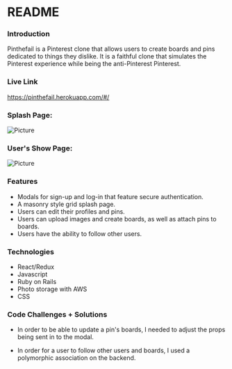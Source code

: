 # README

### Introduction
Pinthefail is a Pinterest clone that allows users to create boards and pins dedicated 
to things they dislike. It is a faithful clone that simulates the Pinterest experience
while being the anti-Pinterest Pinterest.

### Live Link
https://pinthefail.herokuapp.com/#/

### Splash Page:
![Picture](https://user-images.githubusercontent.com/44717186/66662801-7bfb9900-ec17-11e9-8fe8-e048d3481ef4.png)

### User's Show Page:
![Picture](https://user-images.githubusercontent.com/44717186/66663966-b2d2ae80-ec19-11e9-932a-4a2b1349f6d5.png)

### Features
* Modals for sign-up and log-in that feature secure authentication.
* A masonry style grid splash page.
* Users can edit their profiles and pins.
* Users can upload images and create boards, as well as attach pins to boards.  
* Users have the ability to follow other users.  

### Technologies
* React/Redux
* Javascript
* Ruby on Rails
* Photo storage with AWS
* CSS

### Code Challenges + Solutions  
* In order to be able to update a pin's boards, I needed to adjust the props being sent in to the modal.  

* In order for a user to follow other users and boards, I used a polymorphic association on the backend.

